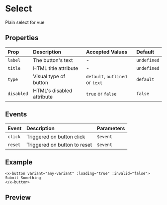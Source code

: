 # Select

Plain select for vue

## Properties

| Prop       | Description               | Accepted Values                 | Default     |
| :--------- | :------------------------ | :------------------------------ | :---------- |
| `label`    | The button's text         | -                               | `undefined` |
| `title`    | HTML title attribute      | -                               | `undefined` |
| `type`     | Visual type of button     | `default`, `outlined` or `text` | `default`   |
| `disabled` | HTML's disabled attribute | `true` or `false`               | `false`     |

## Events

| Event   | Description               | Parameters    |
| :------ | :------------------------ | :------------ |
| `click` | Triggered on button click | `$event` |
| `reset` | Triggered on button to reset | `$event` |

## Example
```vue
<x-button variant="any-variant" :loading="true" :invalid="false">
Submit Something
</x-button>
```

## Preview
<x-wrapper src="input-select" />
